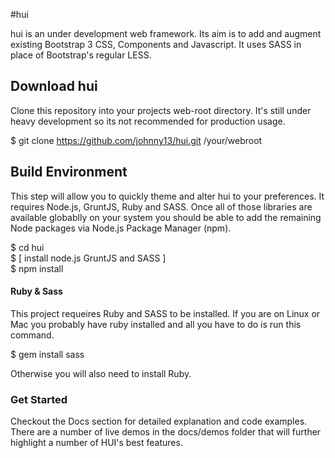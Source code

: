 #hui

hui is an under development web framework. Its aim is to add and augment existing Bootstrap 3 CSS, Components and Javascript. It uses SASS in place of Bootstrap's regular LESS.

## Download hui

Clone this repository into your projects web-root directory. It's still under heavy development so its not recommended for production usage.    
    
   $ git clone https://github.com/johnny13/hui.git /your/webroot

## Build Environment
This step will allow you to quickly theme and alter hui to your preferences. It requires Node.js, GruntJS, Ruby and SASS. Once all of those libraries are available globablly on your system you should be able to add the remaining Node packages via Node.js Package Manager (npm).   
    
   $ cd hui    
   $ [ install node.js GruntJS and SASS ]    
   $ npm install   
   
   
#### Ruby & Sass
This project requeires Ruby and SASS to be installed. If you are on Linux or Mac you probably have ruby installed and all you have to do is run this command.
  
   $ gem install sass    
  
Otherwise you will also need to install Ruby.  

### Get Started

Checkout the Docs section for detailed explanation and code examples. There are a number of live demos in the docs/demos folder that will further highlight a number of HUI's best features.